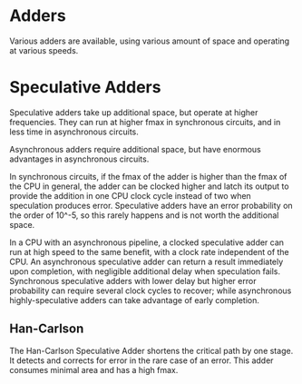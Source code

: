 Adders
======

Various adders are available, using various amount of space and operating
at various speeds.

# Speculative Adders

Speculative adders take up additional space, but operate at higher frequencies.
They can run at higher fmax in synchronous circuits, and in less time in
asynchronous circuits.

Asynchronous adders require additional space, but have enormous advantages in
asynchronous circuits.

In synchronous circuits, if the fmax of the adder is higher than the fmax of
the CPU in general, the adder can be clocked higher and latch its output to
provide the addition in one CPU clock cycle instead of two when speculation
produces error.  Speculative adders have an error probability on the order of
10^-5, so this rarely happens and is not worth the additional space.

In a CPU with an asynchronous pipeline, a clocked speculative adder can run at
high speed to the same benefit, with a clock rate independent of the CPU.  An
asynchronous speculative adder can return a result immediately upon completion,
with negligible additional delay when speculation fails.  Synchronous
speculative adders with lower delay but higher error probability can require
several clock cycles to recover; while asynchronous highly-speculative adders
can take advantage of early completion.

## Han-Carlson

The Han-Carlson Speculative Adder shortens the critical path by one stage.  It
detects and corrects for error in the rare case of an error.  This adder
consumes minimal area and has a high fmax.
